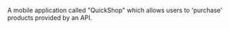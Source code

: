 A mobile application called "QuickShop" which allows users to 'purchase' products provided by an API.
